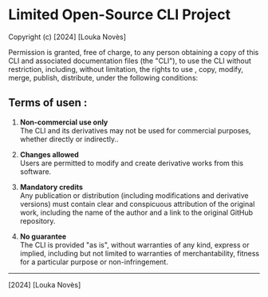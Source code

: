 
# Limited Open-Source CLI Project

Copyright (c) [2024] [Louka Novès]

Permission is granted, free of charge, to any person obtaining a copy of this CLI and associated documentation files (the "CLI"), to use the CLI without restriction, including, without limitation, the rights to use , copy, modify, merge, publish, distribute, under the following conditions:

## Terms of usen :

1. **Non-commercial use only**  
   The CLI and its derivatives may not be used for commercial purposes, whether directly or indirectly..

2. **Changes allowed**  
   Users are permitted to modify and create derivative works from this software.

3. **Mandatory credits**  
   Any publication or distribution (including modifications and derivative versions) must contain clear and conspicuous attribution of the original work, including the name of the author and a link to the original GitHub repository.

4. **No guarantee**  
   The CLI is provided "as is", without warranties of any kind, express or implied, including but not limited to warranties of merchantability, fitness for a particular purpose or non-infringement.

---

[2024] [Louka Novès]


